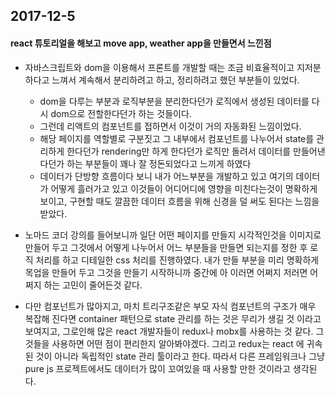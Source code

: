 ## 2017-12-5

#### react 튜토리얼을 해보고 move app, weather app을 만들면서 느낀점
- 자바스크립트와 dom을 이용해서 프론트를 개발할 때는 조금 비효율적이고 지저분하다고 느껴서 계속해서 분리하려고 하고, 정리하려고 했던 부분들이 있었다.
	- dom을 다루는 부분과 로직부분을 분리한다던가 로직에서 생성된 데이터를 다시 dom으로 전할한다던가 하는 것들이다.
	- 그런데 리액트의 컴포넌트를 접하면서 이것이 거의 자동화된 느낌이었다.
	- 해당 페이지를 역할별로 구분짓고 그 내부에서 컴포넌트를 나누어서 state를 관리하게 한다던가 rendering만 하게 한다던가 로직만 돌려서 데이터를 만들어낸다던가 하는 부분들이 꽤나 잘 정돈되었다고 느끼게 하였다
	- 데이터가 단방향 흐름이다 보니 내가 어느부분을 개발하고 있고 여기의 데이터가 어떻게 흘러가고 있고 이것들이 어디어디에 영향을 미친다는것이 명확하게 보이고, 구현할 때도 깔끔한 데이터 흐름을 위해 신경을 덜 써도 된다는 느낌을 받았다.

- 노마드 코더 강의를 들어보니까 일단 어떤 페이지를 만들지 시각적인것을 이미지로 만들어 두고 그것에서 어떻게 나누어서 어느 부분들을 만들면 되는지를 정한 후 로직 처리를 하고 디테일한 css 처리를 진행하였다.  내가 만들 부분을 미리 명확하게 목업을 만들어 두고 그것을 만들기 시작하니까 중간에 아 이러면 어쩌지 저러면 어쩌지 하는 고민이 줄어든것 같다.

- 다만 컴포넌트가 많아지고, 마치 트리구조같은 부모 자식 컴포넌트의 구조가 매우 복잡해 진다면 container 패턴으로 state 관리를 하는 것은 무리가 생길 것 이라고 보여지고, 그로인해 많은 react 개발자들이 redux나 mobx를 사용하는 것 같다. 그것들을 사용하면 어떤 점이 편리한지 알아봐야겠다. 그리고 redux는 react 에 귀속된 것이 아니라 독립적인 state 관리 툴이라고 한다. 따라서 다른 프레임워크나 그냥 pure js 프로젝트에서도 데이터가 많이 꼬여있을 때 사용할 만한 것이라고 생각된다.